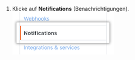 1. Klicke auf **Notifications** (Benachrichtigungen). ![Schaltfläche „Notifications" (Benachrichtigungen) in der Seitenleiste](/assets/images/help/settings/notifications_menu.png)
